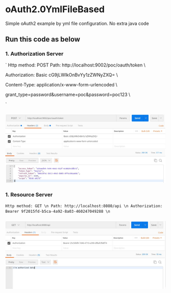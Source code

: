 # oAuth2.0YmlFileBased
Simple oAuth2 example by yml file configuration. No extra java code

## Run this code as below
### 1. Authorization Server
`
Http method: POST
Path: http://localhost:9002/poc/oauth/token \

Authorization: Basic cG9jLWlkOnBvYy1zZWNyZXQ= \

Content-Type: application/x-www-form-urlencoded \

grant_type=password&username=poc&password=poc123 \

`
### ![Postman](https://github.com/sarthya/oAuth2.0YmlFileBased/blob/master/AuthorizationServerPostmanSS.JPG)


### 1. Resource Server
`
Http method: GET \n
Path: http://localhost:8080/api \n
Authorization: Bearer 9f2015fd-b5ca-4a92-8a03-460247049288 \n
`
### ![Postman](https://github.com/sarthya/oAuth2.0YmlFileBased/blob/master/ResourceServerPostmanSS.JPG)
